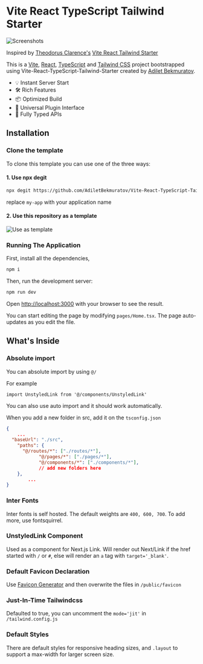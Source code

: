 # Vite React TypeScript Tailwind Starter
![Screenshots](https://i.imgur.com/ptflwOh.png)


Inspired by [Theodorus Clarence's](https://github.com/theodorusclarence) [Vite React Tailwind Starter](https://github.com/theodorusclarence/vite-react-tailwind-starter)


This is a [Vite](https://vitejs.dev/), [React](https://reactjs.org/), [TypeScript](https://www.typescriptlang.org) and [Tailwind CSS](https://tailwindcss.com/) project bootstrapped using Vite-React-TypeScript-Tailwind-Starter created by [Adilet Bekmuratov](https://github.com/AdiletBekmuratov/Vite-React-TypeScript-Tailwind-Starter.git).
- 💡 Instant Server Start
- 🛠️ Rich Features
- 📦 Optimized Build
- 🔩 Universal Plugin Interface
- 🔑 Fully Typed APIs


## Installation

### Clone the template

To clone this template you can use one of the three ways:


#### 1. Use npx degit
```bash
npx degit https://github.com/AdiletBekmuratov/Vite-React-TypeScript-Tailwind-Starter.git my-app
```
replace `my-app` with your application name


#### 2. Use this repository as a template

![Use as template](https://i.imgur.com/I6aThUJ.png)


### Running The Application
First, install all the dependencies,
```bash
npm i
```

Then, run the development server:

```bash
npm run dev
```

Open [http://localhost:3000](http://localhost:3000) with your browser to see the result.


You can start editing the page by modifying `pages/Home.tsx`. The page auto-updates as you edit the file.

## What's Inside

### Absolute import

You can absolute import by using `@/`

For example
```tsx
import UnstyledLink from '@/components/UnstyledLink'
```
You can also use auto import and it should work automatically.

When you add a new folder in src, add it on the `tsconfig.json`
```json
{
	...
  "baseUrl": "./src",
    "paths": {
      "@/routes/*": ["./routes/*"],
			"@/pages/*": ["./pages/*"],
			"@/components/*": ["./components/*"],
			// add new folders here
    },
		...
}
```

### Inter Fonts

Inter fonts is self hosted. The default weights are `400, 600, 700`. To add more, use fontsquirrel.

### UnstyledLink Component
Used as a component for Next.js Link. Will render out Next/Link if the href started with `/` or `#`, else will render an `a` tag with `target='_blank'`.

### Default Favicon Declaration
Use [Favicon Generator](https://www.favicon-generator.org/) and then overwrite the files in `/public/favicon`

### Just-In-Time Tailwindcss
Defaulted to true, you can uncomment the `mode='jit'` in `/tailwind.config.js`

### Default Styles
There are default styles for responsive heading sizes, and `.layout` to support a max-width for larger screen size.
